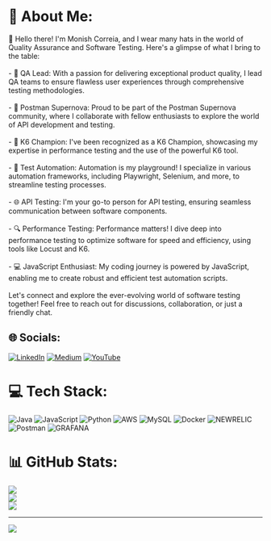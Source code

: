 # 💫 About Me:
👋 Hello there! I'm Monish Correia, and I wear many hats in the world of Quality Assurance and Software Testing. Here's a glimpse of what I bring to the table:<br><br>- 💼 QA Lead: With a passion for delivering exceptional product quality, I lead QA teams to ensure flawless user experiences through comprehensive testing methodologies.<br><br>- 🚀 Postman Supernova: Proud to be part of the Postman Supernova community, where I collaborate with fellow enthusiasts to explore the world of API development and testing.<br><br>- 🌟 K6 Champion: I've been recognized as a K6 Champion, showcasing my expertise in performance testing and the use of the powerful K6 tool.<br><br>- 🤖 Test Automation: Automation is my playground! I specialize in various automation frameworks, including Playwright, Selenium, and more, to streamline testing processes.<br><br>- 🌐 API Testing: I'm your go-to person for API testing, ensuring seamless communication between software components.<br><br>- 🔍 Performance Testing: Performance matters! I dive deep into performance testing to optimize software for speed and efficiency, using tools like Locust and K6.<br><br>- 💻 JavaScript Enthusiast: My coding journey is powered by JavaScript, enabling me to create robust and efficient test automation scripts.<br><br>Let's connect and explore the ever-evolving world of software testing together! Feel free to reach out for discussions, collaboration, or just a friendly chat.


## 🌐 Socials:
[![LinkedIn](https://img.shields.io/badge/LinkedIn-%230077B5.svg?logo=linkedin&logoColor=white)](https://linkedin.com/in/monishcorreia) [![Medium](https://img.shields.io/badge/Medium-12100E?logo=medium&logoColor=white)](https://medium.com/@monish.correia) [![YouTube](https://img.shields.io/badge/YouTube-%23FF0000.svg?logo=YouTube&logoColor=white)](https://youtube.com/@QAandAutomationHub) 

# 💻 Tech Stack:
![Java](https://img.shields.io/badge/java-%23ED8B00.svg?style=for-the-badge&logo=openjdk&logoColor=white) ![JavaScript](https://img.shields.io/badge/javascript-%23323330.svg?style=for-the-badge&logo=javascript&logoColor=%23F7DF1E) ![Python](https://img.shields.io/badge/python-3670A0?style=for-the-badge&logo=python&logoColor=ffdd54) ![AWS](https://img.shields.io/badge/AWS-%23FF9900.svg?style=for-the-badge&logo=amazon-aws&logoColor=white) ![MySQL](https://img.shields.io/badge/mysql-%2300000f.svg?style=for-the-badge&logo=mysql&logoColor=white) ![Docker](https://img.shields.io/badge/docker-%230db7ed.svg?style=for-the-badge&logo=docker&logoColor=white) ![NEWRELIC](https://img.shields.io/badge/newrelic-1CE783.svg?style=for-the-badge&logo=newrelic&logoColor=white&color=%231CE783) ![Postman](https://img.shields.io/badge/Postman-FF6C37?style=for-the-badge&logo=postman&logoColor=white) ![GRAFANA](https://img.shields.io/badge/grafana-F46800.svg?style=for-the-badge&logo=grafana&logoColor=white&color=%23F46800)
# 📊 GitHub Stats:
![](https://github-readme-stats.vercel.app/api?username=monishcorreia&theme=tokyonight&hide_border=false&include_all_commits=true&count_private=true)<br/>
![](https://github-readme-streak-stats.herokuapp.com/?user=monishcorreia&theme=tokyonight&hide_border=false)<br/>
![](https://github-readme-stats.vercel.app/api/top-langs/?username=monishcorreia&theme=tokyonight&hide_border=false&include_all_commits=true&count_private=true&layout=compact)

---
[![](https://visitcount.itsvg.in/api?id=monishcorreia&icon=0&color=0)](https://visitcount.itsvg.in)

<!-- Proudly created with GPRM ( https://gprm.itsvg.in ) -->
